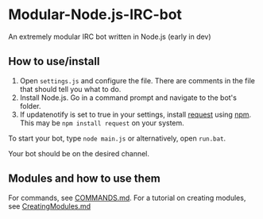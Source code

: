# Modular-Node.js-IRC-bot

An extremely modular IRC bot written in Node.js (early in dev)

## How to use/install

1. Open ```settings.js``` and configure the file. There are comments in the file that should tell you what to do.
2. Install Node.js. Go in a command prompt and navigate to the bot's folder.
3. If updatenotify is set to true in your settings, install [request](https://www.npmjs.com/package/request) using [npm](https://www.npmjs.com/). This may be ```npm install request``` on your system.

To start your bot, type ```node main.js``` or alternatively, open ```run.bat```.

Your bot should be on the desired channel.

## Modules and how to use them
For commands, see [COMMANDS.md](https://github.com/LifeMushroom/Modular-Node.js-IRC-Bot/blob/master/COMMANDS.md).
For a tutorial on creating modules, see [CreatingModules.md](https://github.com/LifeMushroom/Modular-Node.js-IRC-Bot/blob/master/CreatingModules.md)
